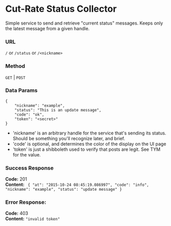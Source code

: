 # Cut-Rate Status Collector

Simple service to send and retrieve "current status" messages. Keeps only the latest message from a given handle.

### URL

 `/` or `/status` or `/<nickname>`

### Method

  `GET` | `POST` 
  

### Data Params

``` 
{
    "nickname": "example",
    "status": "This is an update message",
    "code": "ok",
    "token": "<secret>"
}
```


* 'nickname' is an arbitrary handle for the service that's sending its status. Should be something you'll recognize later, and brief.
* 'code' is optional, and determines the color of the display on the UI page
* 'token' is just a shibboleth used to verify that posts are legit. See TYM for the value.

### Success Response

**Code:** 201 <br />
**Content:** `
    {
  "at": "2015-10-24 08:45:19.086997",
  "code": "info",
  "nickname": "example",
  "status": "update message"
}`

 
### Error Response:

**Code:** 403 <br />
**Content:** `"invalid token"`
